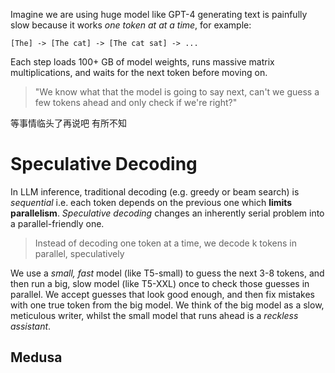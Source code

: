 Imagine we are using huge model like GPT-4 generating text is painfully slow because it works _one token at at a time_, for example:
```
[The] -> [The cat] -> [The cat sat] -> ...
```
Each step loads 100+ GB of model weights, runs massive matrix multiplications, and waits for the next token before moving on. 
> "We know what that the model is going to say next, can't we guess a few tokens ahead and only check if we're right?"

等事情临头了再说吧
有所不知

# Speculative Decoding

In LLM inference, traditional decoding (e.g. greedy or beam search) is _sequential_ i.e. each token depends on the previous one which **limits parallelism**. _Speculative decoding_ changes an inherently serial problem into a parallel-friendly one. 

> Instead of decoding one token at a time, we decode k tokens in parallel, speculatively

We use a _small, fast_ model (like T5-small) to guess the next 3-8 tokens, and then run a big, slow model (like T5-XXL) once to check those guesses in parallel. We accept guesses that look good enough, and then fix mistakes with one true token from the big model. We think of the big model as a slow, meticulous writer, whilst the small model that runs ahead is a _reckless assistant_. 

## Medusa


